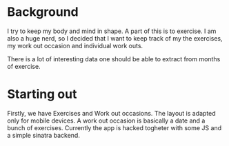 # Background
I try to keep my body and mind in shape. A part of this is to exercise. 
I am also a huge nerd, so I decided that I want to keep track of my the exercises, my work out occasion and individual work outs.

There is a lot of interesting data one should be able to extract from months of exercise.

# Starting out

Firstly, we have Exercises and Work out occasions.
The layout is adapted only for mobile devices. 
A work out occasion is basically a date and a bunch of exercises.
Currently the app is hacked togheter with some JS and a simple sinatra backend.
